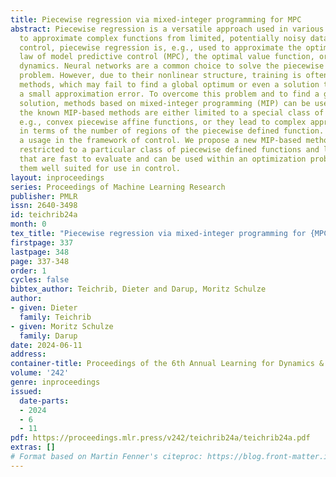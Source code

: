 ```yaml
---
title: Piecewise regression via mixed-integer programming for MPC
abstract: Piecewise regression is a versatile approach used in various disciplines
  to approximate complex functions from limited, potentially noisy data points. In
  control, piecewise regression is, e.g., used to approximate the optimal control
  law of model predictive control (MPC), the optimal value function, or unknown system
  dynamics. Neural networks are a common choice to solve the piecewise regression
  problem. However, due to their nonlinear structure, training is often based on gradient-based
  methods, which may fail to find a global optimum or even a solution that leads to
  a small approximation error. To overcome this problem and to find a global optimal
  solution, methods based on mixed-integer programming (MIP) can be used. However,
  the known MIP-based methods are either limited to a special class of functions,
  e.g., convex piecewise affine functions, or they lead to complex approximations
  in terms of the number of regions of the piecewise defined function. Both complicate
  a usage in the framework of control. We propose a new MIP-based method that is not
  restricted to a particular class of piecewise defined functions and leads to functions
  that are fast to evaluate and can be used within an optimization problem, making
  them well suited for use in control.
layout: inproceedings
series: Proceedings of Machine Learning Research
publisher: PMLR
issn: 2640-3498
id: teichrib24a
month: 0
tex_title: "Piecewise regression via mixed-integer programming for {MPC}"
firstpage: 337
lastpage: 348
page: 337-348
order: 1
cycles: false
bibtex_author: Teichrib, Dieter and Darup, Moritz Schulze
author:
- given: Dieter
  family: Teichrib
- given: Moritz Schulze
  family: Darup
date: 2024-06-11
address:
container-title: Proceedings of the 6th Annual Learning for Dynamics & Control Conference
volume: '242'
genre: inproceedings
issued:
  date-parts:
  - 2024
  - 6
  - 11
pdf: https://proceedings.mlr.press/v242/teichrib24a/teichrib24a.pdf
extras: []
# Format based on Martin Fenner's citeproc: https://blog.front-matter.io/posts/citeproc-yaml-for-bibliographies/
---
```

